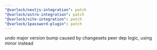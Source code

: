 ```yaml
---
"@varlock/nextjs-integration": patch
"@varlock/astro-integration": patch
"@varlock/vite-integration": patch
"@varlock/1password-plugin": patch
---
```


undo major version bump caused by changesets peer dep logic, using minor instead
